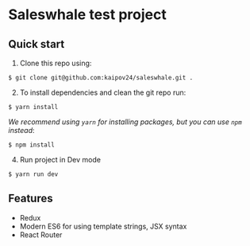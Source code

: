 # Saleswhale test project

## Quick start

1. Clone this repo using:
  ```shell
  $ git clone git@github.com:kaipov24/saleswhale.git .
  ```

2. To install dependencies and clean the git repo run:

  ```shell
  $ yarn install
  ```

  *We recommend using `yarn` for installing packages, but you can use `npm` instead*:

  ```shell
  $ npm install
  ```
4. Run project in Dev mode

  ```shell
  $ yarn run dev
  ```

## Features

* Redux
* Modern ES6 for using template strings, JSX syntax
* React Router
